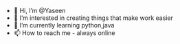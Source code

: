 - 👋 Hi, I’m @Yaseen
- 👀 I’m interested in creating things that make work easier
- 🌱 I’m currently learning python,java
- 📫 How to reach me - always online 

<!---
Yaseen2024/Yaseen2024 is a ✨ special ✨ repository because its `README.md` (this file) appears on your GitHub profile.
You can click the Preview link to take a look at your changes.
--->
